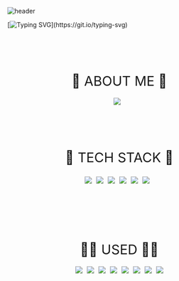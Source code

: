 ![header](https://capsule-render.vercel.app/api?type=Rect&color=gradient&text=%20HAPPY_GGANG%20&height=300&fontSize=90&textBg=false)

[![Typing SVG](https://readme-typing-svg.herokuapp.com/?width=1000&center=true&color=24b220&lines=🐹happy+GGangs+github🐹;)](https://git.io/typing-svg)

<div style="display:flex; justify-content:center; font-size: 30px; margin-top: 100px; margin-bottom:20px">🐹 ABOUT ME 🐹</div>


<div style="display:flex; justify-content:center; margin-bottom:100px">
<a href="https://velog.io/@kimbanjuk"><img  style="margin-right:10px" src="https://img.shields.io/badge/velog-000000?style=flat-square&logo=velog&logoColor=#20C997"/></a>
</div>


<div style="display:flex; justify-content:center; font-size: 30px; margin: 25px">🤖 TECH STACK 🤖</div>


<div style="display:flex; justify-content:center;">
<img style="margin-right:10px" src="https://img.shields.io/badge/HTML-000000?style=flat-square&logo=Html5&logoColor=#E34F26"/></a>
<img style="margin-right:10px" src="https://img.shields.io/badge/CSS-000000?style=flat-square&logo=CSS3&logoColor=blue"/></a>
<img style="margin-right:10px" src="https://img.shields.io/badge/JavaScript-000000?style=flat-square&logo=JavaScript&logoColor=#F7DF1E"/></a> 
<img style="margin-right:10px" src="https://img.shields.io/badge/SASS-000000?style=flat-square&logo=sass&logoColor=#CC6699"/></a> 
<img style="margin-right:10px" src="https://img.shields.io/badge/VUE-000000?style=flat-square&logo=Vue.js&logoColor=#4FC08D"/></a>
<img style="margin-right:10px" src="https://img.shields.io/badge/QUASAR-000000?style=flat-square&logo=quasar&logoColor=blue"/></a> 
</div>


<div style="display:flex; justify-content:center; font-size: 30px; margin-top: 130px; margin-bottom:20px">✍🏻 USED ✍🏻</div>

<a href="https://velog.io/@kimbanjuk"></a>
<div style="display:flex; justify-content:center;">
<img  style="margin-right:10px" src="https://img.shields.io/badge/git-000000?style=flat-square&logo=git&logoColor=#F05032"/></a> 
<img  style="margin-right:10px" src="https://img.shields.io/badge/gitlab-000000?style=flat-square&logo=gitlab&logoColor=white"/></a>
<img  style="margin-right:10px" src="https://img.shields.io/badge/github-000000?style=flat-square&logo=github&logoColor=white"/></a>
</a> 
<img  style="margin-right:10px" src="https://img.shields.io/badge/notion-000000?style=flat-square&logo=notion&logoColor=white"/></a> 
<img  style="margin-right:10px" src="https://img.shields.io/badge/velog-000000?style=flat-square&logo=velog&logoColor=#20C997"/></a> 
<img  style="margin-right:10px" src="https://img.shields.io/badge/slack-000000?style=flat-square&logo=slack&logoColor=blueviolet"/></a> 
<img  style="margin-right:10px" src="https://img.shields.io/badge/swagger-000000?style=flat-square&logo=swagger&logoColor=e85973"/></a> 
<img src="https://img.shields.io/badge/trello-000000?style=flat-square&logo=swagger&logoColor=trello"/></a> 
</div>
